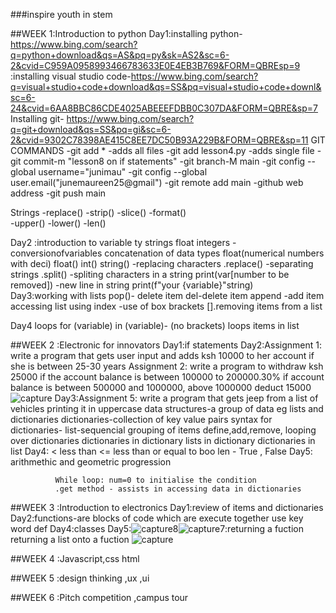 ###inspire youth in stem

##WEEK 1:Introduction to python Day1:installing python- https://www.bing.com/search?q=python+download&qs=AS&pq=py&sk=AS2&sc=6-2&cvid=C959A0958993466783633E0E4EB3B769&FORM=QBREsp=9 :installing visual studio code-https://www.bing.com/search?q=visual+studio+code+download&qs=SS&pq=visual+studio+code+downl&sc=6-24&cvid=6AA8BBC86CDE4025ABEEEFDBB0C307DA&FORM=QBRE&sp=7 Installing git- https://www.bing.com/search?q=git+download&qs=SS&pq=gi&sc=6-2&cvid=9302C78398AE415C8EE7DC50B93A229B&FORM=QBRE&sp=11
GIT COMMANDS
  -git add * -adds all files
  -git add lesson4.py -adds single file
  -git commit-m "lesson8 on if statements"
  -git branch-M main
  -git config --global username="junimau"
  -git config --global user.email("junemaureen25@gmail")
  -git remote add main -github web address
  -git push main

Strings 
  -replace()
  -strip() 
  -slice() 
  -format()  
  -upper() 
  -lower() 
  -len()  

  Day2 :introduction to variable ty strings float integers
-conversionofvariables concatenation of data types float(numerical numbers with deci) float() int() string() -replacing characters .replace() -separating strings .split() -spliting characters in a string print(var[number to be removed]) -new line in string print(f"your {variable}"string)  
Day3:working with lists pop()- delete item del-delete item append -add item accessing list using index -use of box brackets [].removing items from a list
 
Day4
loops for (variable) in (variable)- (no brackets) loops items in list

##WEEK 2 :Electronic for innovators
        Day1:if statements
        Day2:Assignment 1: write a program that gets user input and adds ksh 10000 to her account if she is between 25-30 years
        Assignment 2: write a program to withdraw ksh 25000 if the account balance is between 100000 to 200000.30% if account balance is between 500000 and 1000000, above 1000000 deduct 15000
        ![capture](./images/Capture.PNG)
        Day3:Assignment 5: write a program that gets jeep from a list of vehicles printing it in uppercase
             data structures-a group of data eg lists and dictionaries
             dictionaries-collection of key value pairs
             syntax for dictionaries-
             list-sequencial grouping of items
             define,add,remove,
             looping over dictionaries
             dictionaries in dictionary
             lists in dictionary
             dictionaries in list
        Day4: < less than
              <= less than or equal to
              boo len - True , False
        Day5: arithmethic and geometric progression
  
              While loop: num=0 to initialise the condition 
              .get method - assists in accessing data in dictionaries

##WEEK 3 :Introduction to electronics
        Day1:review of items and dictionaries
        Day2:functions-are blocks of code which are execute together
             use key word def 
        Day4:classes
        Day5:![capture8](images%5CCapture8.PNG)![capture7](images%5CCapture7.PNG):returning a fuction 
             returning a list onto a fuction
             ![capture](./images/Capture9.PNG)

##WEEK 4 :Javascript,css html

##WEEK 5 :design thinking ,ux ,ui

##WEEK 6 :Pitch competition ,campus tour


